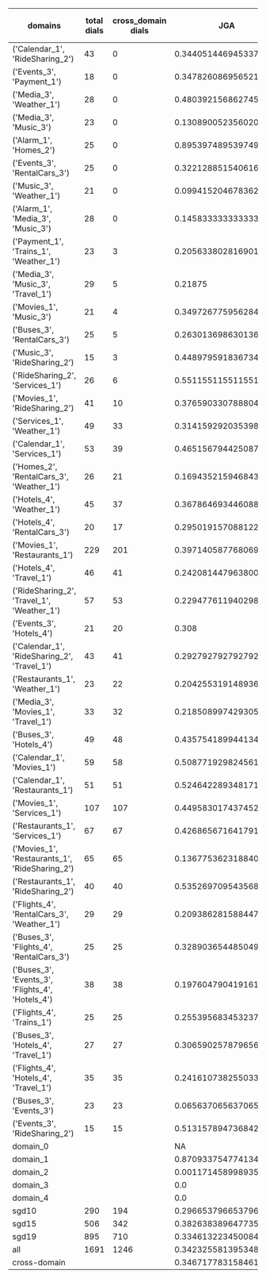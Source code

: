 | domains                                          |   total dials |   cross_domain dials | JGA                   | RSA                 | TA                  | CDTA                 |   total turns |   cross-domain turns |
|--------------------------------------------------|---------------|----------------------|-----------------------|---------------------|---------------------|----------------------|---------------|----------------------|
| ('Calendar_1', 'RideSharing_2')                  |            43 |                    0 | 0.3440514469453376    | 0.5831746031746028  | 0.6430868167202572  | NA                   |           311 |                    0 |
| ('Events_3', 'Payment_1')                        |            18 |                    0 | 0.34782608695652173   | 0.7102656137832016  | 0.7391304347826086  | NA                   |           207 |                    0 |
| ('Media_3', 'Weather_1')                         |            28 |                    0 | 0.4803921568627451    | 0.7519197207678879  | 0.7107843137254902  | NA                   |           204 |                    0 |
| ('Media_3', 'Music_3')                           |            23 |                    0 | 0.13089005235602094   | 0.3444533120510775  | 0.49214659685863876 | NA                   |           191 |                    0 |
| ('Alarm_1', 'Homes_2')                           |            25 |                    0 | 0.895397489539749     | 0.9791457811194657  | 0.9665271966527197  | NA                   |           239 |                    0 |
| ('Events_3', 'RentalCars_3')                     |            25 |                    0 | 0.32212885154061627   | 0.6258683473389359  | 0.6582633053221288  | NA                   |           357 |                    0 |
| ('Music_3', 'Weather_1')                         |            21 |                    0 | 0.09941520467836257   | 0.41453252032520327 | 0.5263157894736842  | NA                   |           171 |                    0 |
| ('Alarm_1', 'Media_3', 'Music_3')                |            28 |                    0 | 0.14583333333333334   | 0.400891742464777   | 0.5451388888888888  | NA                   |           288 |                    0 |
| ('Payment_1', 'Trains_1', 'Weather_1')           |            23 |                    3 | 0.2056338028169014    | 0.46452062925669974 | 0.6788732394366197  | 0.3333333333333333   |           355 |                    3 |
| ('Media_3', 'Music_3', 'Travel_1')               |            29 |                    5 | 0.21875               | 0.31812506294795134 | 0.5338541666666666  | 0.0                  |           384 |                    5 |
| ('Movies_1', 'Music_3')                          |            21 |                    4 | 0.34972677595628415   | 0.5510673234811166  | 0.6284153005464481  | 0.0                  |           183 |                    4 |
| ('Buses_3', 'RentalCars_3')                      |            25 |                    5 | 0.26301369863013696   | 0.5514437954239659  | 0.4849315068493151  | 0.0                  |           365 |                    5 |
| ('Music_3', 'RideSharing_2')                     |            15 |                    3 | 0.4489795918367347    | 0.6777693346842287  | 0.7346938775510204  | 0.3333333333333333   |           147 |                    3 |
| ('RideSharing_2', 'Services_1')                  |            26 |                    6 | 0.5511551155115512    | 0.8145781842148633  | 0.7986798679867987  | 0.0                  |           303 |                    6 |
| ('Movies_1', 'RideSharing_2')                    |            41 |                   10 | 0.37659033078880405   | 0.5925200546168286  | 0.648854961832061   | 0.0                  |           393 |                   10 |
| ('Services_1', 'Weather_1')                      |            49 |                   33 | 0.3141592920353982    | 0.7087469260004479  | 0.8561946902654868  | 0.2916666666666667   |           452 |                   48 |
| ('Calendar_1', 'Services_1')                     |            53 |                   39 | 0.4651567944250871    | 0.7662342287342301  | 0.7822299651567944  | 0.1836734693877551   |           574 |                   49 |
| ('Homes_2', 'RentalCars_3', 'Weather_1')         |            26 |                   21 | 0.16943521594684385   | 0.34165491915491913 | 0.4186046511627907  | 0.0                  |           301 |                   22 |
| ('Hotels_4', 'Weather_1')                        |            45 |                   37 | 0.3678646934460888    | 0.7553651147959192  | 0.8181818181818182  | 0.0                  |           473 |                   37 |
| ('Hotels_4', 'RentalCars_3')                     |            20 |                   17 | 0.2950191570881226    | 0.40839650086638063 | 0.49808429118773945 | 0.0                  |           261 |                   17 |
| ('Movies_1', 'Restaurants_1')                    |           229 |                  201 | 0.3971405877680699    | 0.6388297471491622  | 0.5933280381254964  | 0.01858736059479554  |          2518 |                  269 |
| ('Hotels_4', 'Travel_1')                         |            46 |                   41 | 0.2420814479638009    | 0.6217359859704363  | 0.6719457013574661  | 0.0                  |           442 |                   41 |
| ('RideSharing_2', 'Travel_1', 'Weather_1')       |            57 |                   53 | 0.2294776119402985    | 0.4675280865034182  | 0.5746268656716418  | 0.0                  |           536 |                   78 |
| ('Events_3', 'Hotels_4')                         |            21 |                   20 | 0.308                 | 0.6458965788079715  | 0.672               | 0.0                  |           250 |                   20 |
| ('Calendar_1', 'RideSharing_2', 'Travel_1')      |            43 |                   41 | 0.2927927927927928    | 0.49916099773242567 | 0.6351351351351351  | 0.0                  |           444 |                   41 |
| ('Restaurants_1', 'Weather_1')                   |            23 |                   22 | 0.20425531914893616   | 0.6859042192375526  | 0.6936170212765957  | 0.043478260869565216 |           235 |                   23 |
| ('Media_3', 'Movies_1', 'Travel_1')              |            33 |                   32 | 0.2185089974293059    | 0.39794955718136354 | 0.4704370179948586  | 0.0                  |           389 |                   32 |
| ('Buses_3', 'Hotels_4')                          |            49 |                   48 | 0.43575418994413406   | 0.7473613976069765  | 0.6294227188081937  | 0.0                  |           537 |                   48 |
| ('Calendar_1', 'Movies_1')                       |            59 |                   58 | 0.5087719298245614    | 0.7294975329761971  | 0.7087719298245614  | 0.0                  |           570 |                   69 |
| ('Calendar_1', 'Restaurants_1')                  |            51 |                   51 | 0.5246422893481717    | 0.7877598131386003  | 0.7265500794912559  | 0.0                  |           629 |                   60 |
| ('Movies_1', 'Services_1')                       |           107 |                  107 | 0.4495830174374526    | 0.6577675460028408  | 0.6391205458680819  | 0.050505050505050504 |          1319 |                  198 |
| ('Restaurants_1', 'Services_1')                  |            67 |                   67 | 0.42686567164179107   | 0.684663444694309   | 0.6298507462686567  | 0.030303030303030304 |          1005 |                  132 |
| ('Movies_1', 'Restaurants_1', 'RideSharing_2')   |            65 |                   65 | 0.13677536231884058   | 0.40492380672400935 | 0.4365942028985507  | 0.011560693641618497 |          1104 |                  173 |
| ('Restaurants_1', 'RideSharing_2')               |            40 |                   40 | 0.5352697095435685    | 0.8480852181176146  | 0.8112033195020747  | 0.0                  |           482 |                   40 |
| ('Flights_4', 'RentalCars_3', 'Weather_1')       |            29 |                   29 | 0.20938628158844766   | 0.4825668816477641  | 0.3971119133574007  | 0.03571428571428571  |           277 |                   56 |
| ('Buses_3', 'Flights_4', 'RentalCars_3')         |            25 |                   25 | 0.3289036544850498    | 0.49673403675432076 | 0.5083056478405316  | 0.0                  |           301 |                   47 |
| ('Buses_3', 'Events_3', 'Flights_4', 'Hotels_4') |            38 |                   38 | 0.19760479041916168   | 0.34257139575251117 | 0.42065868263473055 | 0.007575757575757576 |           668 |                  132 |
| ('Flights_4', 'Trains_1')                        |            25 |                   25 | 0.25539568345323743   | 0.4779203734259916  | 0.4676258992805755  | 0.0                  |           278 |                   25 |
| ('Buses_3', 'Hotels_4', 'Travel_1')              |            27 |                   27 | 0.30659025787965616   | 0.7233575287146708  | 0.6848137535816619  | 0.0                  |           349 |                   54 |
| ('Flights_4', 'Hotels_4', 'Travel_1')            |            35 |                   35 | 0.24161073825503357   | 0.5025544257979861  | 0.4899328859060403  | 0.0                  |           447 |                   68 |
| ('Buses_3', 'Events_3')                          |            23 |                   23 | 0.06563706563706563   | 0.5315176996724612  | 0.555984555984556   | 0.0                  |           259 |                   23 |
| ('Events_3', 'RideSharing_2')                    |            15 |                   15 | 0.5131578947368421    | 0.7733548280423279  | 0.7039473684210527  | 0.0                  |           152 |                   15 |
| domain_0                                         |               |                      | NA                    | NA                  | NA                  | NA                   |             0 |                    0 |
| domain_1                                         |               |                      | 0.870933754774134     | 0.9412720716152212  | 0.9220334518635586  | NA                   |          7593 |                    0 |
| domain_2                                         |               |                      | 0.0011714589989350373 | 0.44857573034350834 | 0.4251331203407881  | 0.03189368770764119  |          9390 |                 1505 |
| domain_3                                         |               |                      | 0.0                   | 0.23522026351914135 | 0.4091124822021832  | 0.003401360544217687 |          2107 |                  294 |
| domain_4                                         |               |                      | 0.0                   | 0.13243106523679268 | 0.3769230769230769  | 0.018518518518518517 |           260 |                   54 |
| sgd10                                            |           290 |                  194 | 0.29665379665379665   | 0.6224947295614187  | 0.6843629343629344  | 0.06198347107438017  |          3108 |                  242 |
| sgd15                                            |           506 |                  342 | 0.38263838964773544   | 0.641488235291051   | 0.6702012940330697  | 0.033185840707964605 |          5564 |                  452 |
| sgd19                                            |           895 |                  710 | 0.33461322345008426   | 0.5716072682078027  | 0.570987076231504   | 0.01725625539257981  |         10678 |                 1159 |
| all                                              |          1691 |                 1246 | 0.34232558139534885   | 0.5998364631371136  | 0.6177260981912145  | 0.026983270372369132 |         19350 |                 1853 |
| cross-domain                                     |               |                      | 0.34671778315846113   | 0.6058395203646639  | 0.6077481840193705  | 0.026983270372369132 |         14868 |                 1853 |
